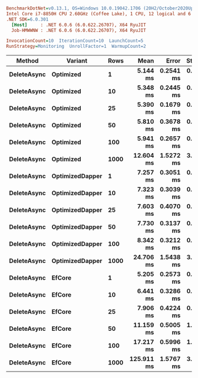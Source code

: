 ``` ini

BenchmarkDotNet=v0.13.1, OS=Windows 10.0.19042.1706 (20H2/October2020Update)
Intel Core i7-8850H CPU 2.60GHz (Coffee Lake), 1 CPU, 12 logical and 6 physical cores
.NET SDK=6.0.301
  [Host]     : .NET 6.0.6 (6.0.622.26707), X64 RyuJIT
  Job-HMWWNW : .NET 6.0.6 (6.0.622.26707), X64 RyuJIT

InvocationCount=10  IterationCount=10  LaunchCount=5  
RunStrategy=Monitoring  UnrollFactor=1  WarmupCount=2  

```
|      Method |         Variant | Rows |       Mean |     Error |    StdDev |        Min |        Max |     Median |
|------------ |---------------- |----- |-----------:|----------:|----------:|-----------:|-----------:|-----------:|
| **DeleteAsync** |       **Optimized** |    **1** |   **5.144 ms** | **0.2541 ms** | **0.5132 ms** |   **4.489 ms** |   **7.290 ms** |   **5.060 ms** |
| **DeleteAsync** |       **Optimized** |   **10** |   **5.348 ms** | **0.2445 ms** | **0.4940 ms** |   **4.215 ms** |   **6.493 ms** |   **5.313 ms** |
| **DeleteAsync** |       **Optimized** |   **25** |   **5.390 ms** | **0.1679 ms** | **0.3392 ms** |   **4.616 ms** |   **6.277 ms** |   **5.441 ms** |
| **DeleteAsync** |       **Optimized** |   **50** |   **5.810 ms** | **0.3678 ms** | **0.7430 ms** |   **4.877 ms** |   **8.913 ms** |   **5.684 ms** |
| **DeleteAsync** |       **Optimized** |  **100** |   **5.941 ms** | **0.2657 ms** | **0.5367 ms** |   **5.400 ms** |   **8.173 ms** |   **5.824 ms** |
| **DeleteAsync** |       **Optimized** | **1000** |  **12.604 ms** | **1.5272 ms** | **3.0850 ms** |   **9.172 ms** |  **30.626 ms** |  **12.522 ms** |
| **DeleteAsync** | **OptimizedDapper** |    **1** |   **7.257 ms** | **0.3051 ms** | **0.6163 ms** |   **6.178 ms** |   **8.692 ms** |   **7.222 ms** |
| **DeleteAsync** | **OptimizedDapper** |   **10** |   **7.323 ms** | **0.3039 ms** | **0.6139 ms** |   **5.782 ms** |   **9.061 ms** |   **7.259 ms** |
| **DeleteAsync** | **OptimizedDapper** |   **25** |   **7.603 ms** | **0.4070 ms** | **0.8223 ms** |   **6.005 ms** |   **9.838 ms** |   **7.462 ms** |
| **DeleteAsync** | **OptimizedDapper** |   **50** |   **7.730 ms** | **0.3137 ms** | **0.6338 ms** |   **6.646 ms** |  **10.316 ms** |   **7.710 ms** |
| **DeleteAsync** | **OptimizedDapper** |  **100** |   **8.342 ms** | **0.3212 ms** | **0.6487 ms** |   **7.440 ms** |  **10.250 ms** |   **8.279 ms** |
| **DeleteAsync** | **OptimizedDapper** | **1000** |  **24.706 ms** | **1.5438 ms** | **3.1186 ms** |  **20.277 ms** |  **30.925 ms** |  **24.262 ms** |
| **DeleteAsync** |          **EfCore** |    **1** |   **5.205 ms** | **0.2573 ms** | **0.5197 ms** |   **4.554 ms** |   **6.752 ms** |   **5.110 ms** |
| **DeleteAsync** |          **EfCore** |   **10** |   **6.441 ms** | **0.3286 ms** | **0.6638 ms** |   **5.682 ms** |  **10.012 ms** |   **6.251 ms** |
| **DeleteAsync** |          **EfCore** |   **25** |   **7.906 ms** | **0.4224 ms** | **0.8533 ms** |   **7.006 ms** |  **12.880 ms** |   **7.700 ms** |
| **DeleteAsync** |          **EfCore** |   **50** |  **11.159 ms** | **0.5005 ms** | **1.0110 ms** |   **9.362 ms** |  **14.919 ms** |  **10.973 ms** |
| **DeleteAsync** |          **EfCore** |  **100** |  **17.217 ms** | **0.5996 ms** | **1.2113 ms** |  **15.231 ms** |  **20.882 ms** |  **17.110 ms** |
| **DeleteAsync** |          **EfCore** | **1000** | **125.911 ms** | **1.5767 ms** | **3.1851 ms** | **120.701 ms** | **133.612 ms** | **126.060 ms** |
